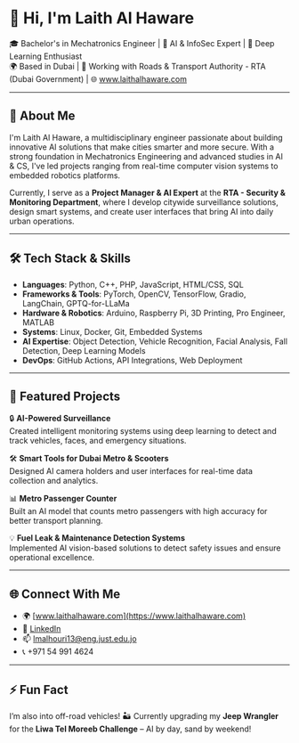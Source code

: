 # 👋 Hi, I'm Laith Al Haware

🎓 Bachelor's in Mechatronics Engineer | 🚀 AI & InfoSec Expert | 🧠 Deep Learning Enthusiast  
🌍 Based in Dubai | 💼 Working with Roads & Transport Authority - RTA (Dubai Government) | 🌐 www.laithalhaware.com

---

## 🚀 About Me

I'm Laith Al Haware, a multidisciplinary engineer passionate about building innovative AI solutions that make cities smarter and more secure. With a strong foundation in Mechatronics Engineering and advanced studies in AI & CS, I've led projects ranging from real-time computer vision systems to embedded robotics platforms.

Currently, I serve as a **Project Manager & AI Expert** at the **RTA - Security & Monitoring Department**, where I develop citywide surveillance solutions, design smart systems, and create user interfaces that bring AI into daily urban operations.

---

## 🛠️ Tech Stack & Skills

- **Languages**: Python, C++, PHP, JavaScript, HTML/CSS, SQL  
- **Frameworks & Tools**: PyTorch, OpenCV, TensorFlow, Gradio, LangChain, GPTQ-for-LLaMa  
- **Hardware & Robotics**: Arduino, Raspberry Pi, 3D Printing, Pro Engineer, MATLAB  
- **Systems**: Linux, Docker, Git, Embedded Systems  
- **AI Expertise**: Object Detection, Vehicle Recognition, Facial Analysis, Fall Detection, Deep Learning Models  
- **DevOps**: GitHub Actions, API Integrations, Web Deployment  

---

## 📂 Featured Projects

🔒 **AI-Powered Surveillance**  
Created intelligent monitoring systems using deep learning to detect and track vehicles, faces, and emergency situations.

🛠️ **Smart Tools for Dubai Metro & Scooters**  
Designed AI camera holders and user interfaces for real-time data collection and analytics.

📊 **Metro Passenger Counter**  
Built an AI model that counts metro passengers with high accuracy for better transport planning.

💡 **Fuel Leak & Maintenance Detection Systems**  
Implemented AI vision-based solutions to detect safety issues and ensure operational excellence.

---


## 🌐 Connect With Me

- 🌍 [www.laithalhaware.com](https://www.laithalhaware.com)
- 💼 [LinkedIn](https://www.linkedin.com/in/laith-madhat-al-hory)
- 📫 lmalhouri13@eng.just.edu.jo
- 📞 +971 54 991 4624

---

## ⚡ Fun Fact  
I’m also into off-road vehicles! 🏜️ Currently upgrading my **Jeep Wrangler** for the **Liwa Tel Moreeb Challenge** – AI by day, sand by weekend!


